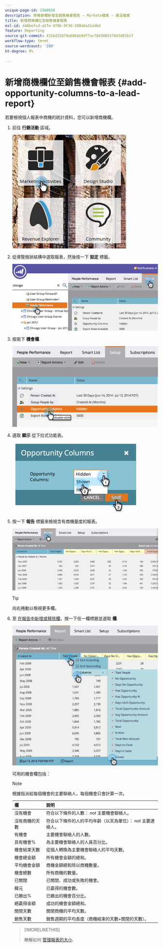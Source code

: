 ```yaml
---
unique-page-id: 2360018
description: 將機會欄新增至銷售機會報告 — Marketo檔案 — 產品檔案
title: 新增商機欄位至銷售機會報表
exl-id: 446befcd-a2fe-478b-9f36-288a6a31adbd
feature: Reporting
source-git-commit: 431bd258f9a68bbb9df7acf043085578d3d91b1f
workflow-type: tm+mt
source-wordcount: '280'
ht-degree: 0%

---
```


# 新增商機欄位至銷售機會報表 {#add-opportunity-columns-to-a-lead-report}

若要檢視個人報表中商機的統計資料，您可以新增商機欄。

1. 前往 **行銷活動** 區域。

   ![](assets/ma.png)

1. 從導覽樹狀結構中選取報表，然後按一下 **設定** 標籤。

   ![](assets/two.png)

1. 按兩下 **機會欄**.

   ![](assets/three.png)

1. 選取 **顯示** 從下拉式功能表。

   ![](assets/image2014-9-16-12-3a50-3a33.png)

1. 按一下 **報告** 標籤來檢視含有商機量度的報表。

   ![](assets/five.png)

   >[!TIP]
   >
   >向右捲動以檢視更多欄。

1. 至 [在報告中新增或移除欄](/help/marketo/product-docs/reporting/basic-reporting/editing-reports/select-report-columns.md)，按一下任一欄標題並選取 **欄**.

   ![](assets/six.png)

   可用的機會欄包括：

   >[!NOTE]
   >
   >根據指派給每個機會的主要聯絡人，每個機會只會計算一次。

   | 欄 | 說明 |
   |---|---|
   | 沒有機會 | 符合以下條件的人數： *not* 主要機會聯絡人。 |
   | 沒有商機的天數 | 符合以下條件的人的平均年齡（以天為單位）： *not* 主要連絡人。 |
   | 有機會 | 主要機會聯絡人的人數。 |
   | 具有機會% | 為主要機會聯絡人的人員百分比。 |
   | 機會結束天數 | 從個人轉換為主要機會聯絡人的平均天數。 |
   | 機會總金額 | 所有機會金額的總和。 |
   | 平均機會金額 | 商機金額總和除以商機數量。 |
   | 機會總數 | 所有商機的數量。 |
   | 已關閉 | 已關閉、成功或失敗的機會。 |
   | 韓元 | 已贏得的機會數。 |
   | 已勝出% | 已勝出的機會百分比。 |
   | 總贏得金額 | 成功的機會金額總和。 |
   | 關閉天數 | 關閉商機的平均天數。 |
   | 銷售天數 | 銷售週期的平均長度（商機結束的天數+關閉的天數）。 |

   >[!MORELIKETHIS]
   >
   >瞭解如何 [管理報表的大小](/help/marketo/product-docs/reporting/basic-reporting/editing-reports/configure-report-size.md).
